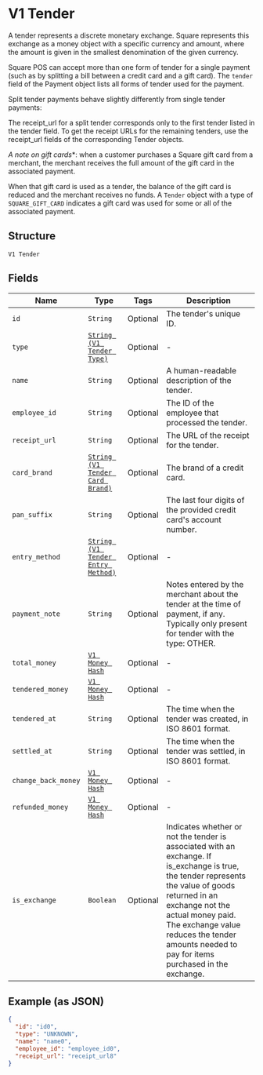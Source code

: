 
# V1 Tender

A tender represents a discrete monetary exchange. Square represents this
exchange as a money object with a specific currency and amount, where the
amount is given in the smallest denomination of the given currency.

Square POS can accept more than one form of tender for a single payment (such
as by splitting a bill between a credit card and a gift card). The `tender`
field of the Payment object lists all forms of tender used for the payment.

Split tender payments behave slightly differently from single tender payments:

The receipt_url for a split tender corresponds only to the first tender listed
in the tender field. To get the receipt URLs for the remaining tenders, use
the receipt_url fields of the corresponding Tender objects.

*A note on gift cards**: when a customer purchases a Square gift card from a
merchant, the merchant receives the full amount of the gift card in the
associated payment.

When that gift card is used as a tender, the balance of the gift card is
reduced and the merchant receives no funds. A `Tender` object with a type of
`SQUARE_GIFT_CARD` indicates a gift card was used for some or all of the
associated payment.

## Structure

`V1 Tender`

## Fields

| Name | Type | Tags | Description |
|  --- | --- | --- | --- |
| `id` | `String` | Optional | The tender's unique ID. |
| `type` | [`String (V1 Tender Type)`](/doc/models/v1-tender-type.md) | Optional | - |
| `name` | `String` | Optional | A human-readable description of the tender. |
| `employee_id` | `String` | Optional | The ID of the employee that processed the tender. |
| `receipt_url` | `String` | Optional | The URL of the receipt for the tender. |
| `card_brand` | [`String (V1 Tender Card Brand)`](/doc/models/v1-tender-card-brand.md) | Optional | The brand of a credit card. |
| `pan_suffix` | `String` | Optional | The last four digits of the provided credit card's account number. |
| `entry_method` | [`String (V1 Tender Entry Method)`](/doc/models/v1-tender-entry-method.md) | Optional | - |
| `payment_note` | `String` | Optional | Notes entered by the merchant about the tender at the time of payment, if any. Typically only present for tender with the type: OTHER. |
| `total_money` | [`V1 Money Hash`](/doc/models/v1-money.md) | Optional | - |
| `tendered_money` | [`V1 Money Hash`](/doc/models/v1-money.md) | Optional | - |
| `tendered_at` | `String` | Optional | The time when the tender was created, in ISO 8601 format. |
| `settled_at` | `String` | Optional | The time when the tender was settled, in ISO 8601 format. |
| `change_back_money` | [`V1 Money Hash`](/doc/models/v1-money.md) | Optional | - |
| `refunded_money` | [`V1 Money Hash`](/doc/models/v1-money.md) | Optional | - |
| `is_exchange` | `Boolean` | Optional | Indicates whether or not the tender is associated with an exchange. If is_exchange is true, the tender represents the value of goods returned in an exchange not the actual money paid. The exchange value reduces the tender amounts needed to pay for items purchased in the exchange. |

## Example (as JSON)

```json
{
  "id": "id0",
  "type": "UNKNOWN",
  "name": "name0",
  "employee_id": "employee_id0",
  "receipt_url": "receipt_url8"
}
```

